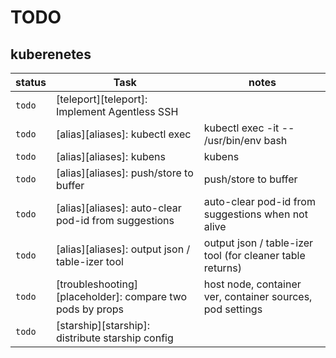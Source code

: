 # TODO

## kuberenetes

| status | Task                                                      | notes                                                             |
| ------ | --------------------------------------------------------- | ----------------------------------------------------------------- |
| `todo` | [teleport][teleport]: Implement Agentless SSH             |                                                                   |
| `todo` | [alias][aliases]: kubectl exec                            | kubectl exec -it <live-auto-complete-pod-id> -- /usr/bin/env bash |
| `todo` | [alias][aliases]: kubens                                  | kubens <live-autocomplete-ns>                                     |
| `todo` | [alias][aliases]: push/store to buffer                    | push/store to buffer <pod-id>                                     |
| `todo` | [alias][aliases]: auto-clear pod-id from suggestions      | auto-clear pod-id from suggestions when not alive                 |
| `todo` | [alias][aliases]: output json / table-izer tool           | output json / table-izer tool (for cleaner table returns)         |
| `todo` | [troubleshooting][placeholder]: compare two pods by props | host node, container ver, container sources, pod settings         |
| `todo` | [starship][starship]: distribute starship config          |                                                                   |
